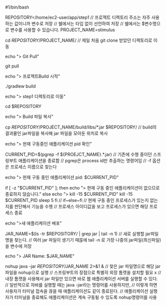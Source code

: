 #1/bin/bash

REPOSITORY=/home/ec2-user/app/step1
// 프로젝트 디렉토리 주소는 자주 사용하는 값이니까 변수로 저장
// 쉘에서는 타입 없이 선언하여 저장
// 쉘에서는 $변수명으로 변수를 사용할 수 있습니다.
PROJECT_NAME=stimulus

cd $REPOSITORY/$PROJECT_NAME/
// 제일 처음 git clone 받았던 디렉토리로 이동

echo "> Git Pull"

git pull

echo "> 프로젝트Build 시작"

./gradlew build

echo "> step1 디렉토리로 이동"

cd $REPOSITORY

echo "> Build 파일 복사"

cp $REPOSITORY/$PROJECT_NAME/build/libs/*.jar $REPOSITORY/
// build의 결과물인 jar파일을 복사해 jar 파일을 모아둔 위치로 복사

echo "> 현재 구동중인 애플리케이션 pid 확인"

CURRENT_PID=$(pgrep -f ${PROEJCT_NAME}.*.jar)
// 기존에 수행 중이던 스프링부트 애플리케이션을 종료함
// pgrep은 process id만 추출하는 명령어임
// -f 옵션은 프로세스 이름으로 찾는다

echo "> 현재 구동 중인 애플리케이션 pid: $CURRENT_PID"

if [ -z "$CURRENT_PID" ]; then
        echo "> 현재 구동 중인 애플리케이션이 없으므로 종료하지 않습니다."
else
        echo "> kill -15 $CURRENT_PID"
        kill -15 $CURRENT_PID
        sleep 5
fi
// if~else~fi
// 현재 구동 중인 프로세스가 있는지 없는지를 판단해서 기능을 수행
// 프로세스 아이디값을 보고 프로세스가 있으면 해당 프로세스 종료

echo ">새 애플리케이션 배포"

JAR_NAME=$(ls -tr $REPOSITORY/ | grep jar | tail -n 1)
// 새로 실행할 jar파일명을 찾는다.
// 여러 jar 파일이 생기기 때묹에 tail -n 로 가장 나중의 jar파일(최신파일)을 변수에 저장

echo "> JAR Name: $JAR_NAME"

nohup java -jar $REPOSITORY/$JAR_NAME 2>&1 &
// 찾은 jar 파일명으로 해당 jar파일을 nohup으로 실행
// 스프링부트의 장점으로 특별히 외장 톰캣을 설치할 필요 x
// 내장 톰캣을 사용해서 jar 파일만 있으면 바로 웹 애플리케이션 서버를 실행할 수 있다.
// 일반적으로 자바를 실행할 때는 java -jar라는 명령어를 사용하지만, 
// 이렇게 하면 사용자가 터미널 접속을 끊을 때 애플리케이션도 같이 종료된다.
// 애플리케이션 실행자가 터미널을 종료해도 애플리케이션은 계속 구동될 수 있도록 nohup명령어를 사용
